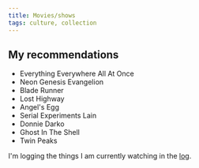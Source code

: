 ```yaml
---
title: Movies/shows
tags: culture, collection
---
```


## My recommendations

- Everything Everywhere All At Once
- Neon Genesis Evangelion
- Blade Runner
- Lost Highway
- Angel's Egg
- Serial Experiments Lain
- Donnie Darko
- Ghost In The Shell 
- Twin Peaks

I'm logging the things I am currently watching in the [log](/now).
